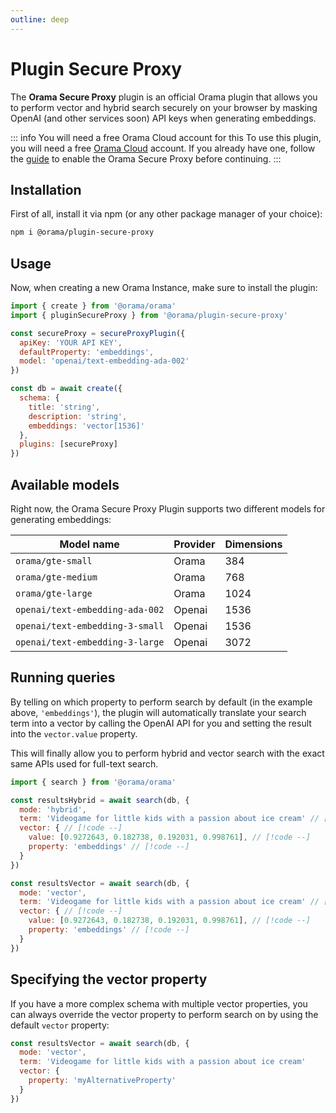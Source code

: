 ```yaml
---
outline: deep
---
```


# Plugin Secure Proxy

The **Orama Secure Proxy** plugin is an official Orama plugin that allows you to perform vector and hybrid search securely on your browser by masking OpenAI (and other services soon) API keys when generating embeddings.

::: info You will need a free Orama Cloud account for this
To use this plugin, you will need a free [Orama Cloud](https://cloud.oramasearch.com) account. If you already have one, follow the [guide](/cloud/orama-ai/orama-secure-proxy.html) to enable the Orama Secure Proxy before continuing.
:::

## Installation

First of all, install it via npm (or any other package manager of your choice):

```sh
npm i @orama/plugin-secure-proxy
```

## Usage

Now, when creating a new Orama Instance, make sure to install the plugin:

```js
import { create } from '@orama/orama'
import { pluginSecureProxy } from '@orama/plugin-secure-proxy'

const secureProxy = secureProxyPlugin({
  apiKey: 'YOUR API KEY',
  defaultProperty: 'embeddings',
  model: 'openai/text-embedding-ada-002'
})

const db = await create({
  schema: {
    title: 'string',
    description: 'string',
    embeddings: 'vector[1536]'
  },
  plugins: [secureProxy]
})
```

## Available models

Right now, the Orama Secure Proxy Plugin supports two different models for generating embeddings:

| Model name                       | Provider | Dimensions |
| -------------------------------- | -------- | ---------- |
| `orama/gte-small`                | Orama    | 384        |
| `orama/gte-medium`               | Orama    | 768        |
| `orama/gte-large`                | Orama    | 1024       |
| `openai/text-embedding-ada-002`  | Openai   | 1536       |
| `openai/text-embedding-3-small`  | Openai   | 1536       |
| `openai/text-embedding-3-large`  | Openai   | 3072       |

## Running queries

By telling on which property to perform search by default (in the example above, `'embeddings'`), the plugin will automatically translate your search term into a vector by calling the OpenAI API for you and setting the result into the `vector.value` property.

This will finally allow you to perform hybrid and vector search with the exact same APIs used for full-text search. 

```js
import { search } from '@orama/orama'

const resultsHybrid = await search(db, {
  mode: 'hybrid',
  term: 'Videogame for little kids with a passion about ice cream' // [!code ++]
  vector: { // [!code --]
    value: [0.9272643, 0.182738, 0.192031, 0.998761], // [!code --]
    property: 'embeddings' // [!code --]
  }
})

const resultsVector = await search(db, {
  mode: 'vector',
  term: 'Videogame for little kids with a passion about ice cream' // [!code ++]
  vector: { // [!code --]
    value: [0.9272643, 0.182738, 0.192031, 0.998761], // [!code --]
    property: 'embeddings' // [!code --]
  }
})
```

## Specifying the vector property

If you have a more complex schema with multiple vector properties, you can always override the vector property to perform search on by using the default `vector` property:

```js
const resultsVector = await search(db, {
  mode: 'vector',
  term: 'Videogame for little kids with a passion about ice cream'
  vector: {
    property: 'myAlternativeProperty'
  }
})
```